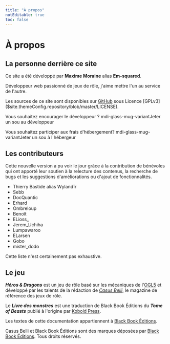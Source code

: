 ```yaml
---
title: "À propos"
notEditable: true
toc: false
---
```

# À propos
## La personne derrière ce site
Ce site a été développé par **Maxime Moraine** alias **Em-squared**.

Développeur web passionné de jeux de rôle, j'aime mettre l'un au service de l'autre.

Les sources de ce site sont disponibles sur [GitHub]($site.themeConfig.repository) sous Licence [GPLv3]($site.themeConfig.repository/blob/master/LICENSE).

Vous souhaitez encourager le développeur ?
<v-btn class="mb-2" depressed dark color="#BDB76B" link :href="$site.themeConfig.kofi" target="\_blank"><v-icon class="mr-2">mdi-glass-mug-variant</v-icon>Jeter un sou<span class="d-none d-md-inline">&nbsp;au développeur</span></v-btn>

Vous souhaitez participer aux frais d'hébergement?
<v-btn class="mb-2" depressed dark color="#BDB76B" link :href="$site.themeConfig.kofiigw" target="\_blank"><v-icon class="mr-2">mdi-glass-mug-variant</v-icon>Jeter un sou<span class="d-none d-md-inline">&nbsp;à l'hébergeur</span></v-btn>

## Les contributeurs
Cette nouvelle version a pu voir le jour grâce à la contribution de bénévoles qui ont apporté leur soutien à la relecture des contenus, la recherche de bugs et les suggestions d'améliorations ou d'ajout de fonctionnalités.

* Thierry Bastide alias Wylandïr
* Sebb
* DocQuantic
* Erhard
* Ombreloup
* Benoît
* ELioss_
* Jerem_Uchiha
* Lumpawaroo
* ELarsen
* Gobo
* mister_dodo

Cette liste n'est certainement pas exhaustive.

## Le jeu
_**Héros & Dragons**_ est un jeu de rôle basé sur les mécaniques de l'[OGL5](/licence-ogl/) et développé par les talents de la rédaction de [_Casus Belli_](https://www.black-book-editions.fr/catalogue.php?id=40), le magazine de référence des jeux de rôle.

Le _**Livre des monstres**_ est une traduction de Black Book Éditions du _**Tome of Beasts**_ publié à l'origine par [Kobold Press](https://koboldpress.com/).

Les textes de cette documentation appartiennent à [Black Book Éditions](https://www.black-book-editions.fr/catalogue.php?id=365).

Casus Belli et Black Book Éditions sont des marques déposées par [Black Book Éditions](https://www.black-book-editions.fr/). Tous droits réservés.
